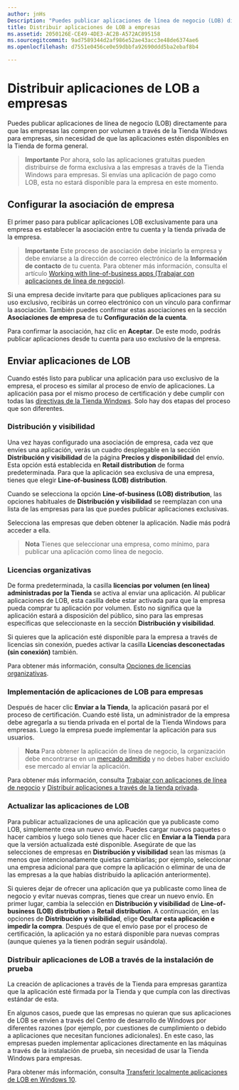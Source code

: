 ```yaml
---
author: jnHs
Description: "Puedes publicar aplicaciones de línea de negocio (LOB) directamente para que las empresas las compren por volumen a través de la Tienda Windows para empresas, sin necesidad de que las aplicaciones estén disponibles en la Tienda de forma general."
title: Distribuir aplicaciones de LOB a empresas
ms.assetid: 2050126E-CE49-4DE3-AC2B-A572AC895158
ms.sourcegitcommit: 9ad7589344d2af986e52ae43acc3e48de6374ae6
ms.openlocfilehash: d7551e0456ce0e59dbbfa92690ddd5ba2ebaf8b4

---
```


# Distribuir aplicaciones de LOB a empresas


Puedes publicar aplicaciones de línea de negocio (LOB) directamente para que las empresas las compren por volumen a través de la Tienda Windows para empresas, sin necesidad de que las aplicaciones estén disponibles en la Tienda de forma general.

> **Importante**  Por ahora, solo las aplicaciones gratuitas pueden distribuirse de forma exclusiva a las empresas a través de la Tienda Windows para empresas. Si envías una aplicación de pago como LOB, esta no estará disponible para la empresa en este momento. 

## Configurar la asociación de empresa


El primer paso para publicar aplicaciones LOB exclusivamente para una empresa es establecer la asociación entre tu cuenta y la tienda privada de la empresa.

> **Importante**  Este proceso de asociación debe iniciarlo la empresa y debe enviarse a la dirección de correo electrónico de la **Información de contacto** de tu cuenta. Para obtener más información, consulta el artículo [Working with line-of-business apps (Trabajar con aplicaciones de línea de negocio)](http://go.microsoft.com/fwlink/p/?LinkId=698846).

Si una empresa decide invitarte para que publiques aplicaciones para su uso exclusivo, recibirás un correo electrónico con un vínculo para confirmar la asociación. También puedes confirmar estas asociaciones en la sección **Asociaciones de empresa** de tu **Configuración de la cuenta**.

Para confirmar la asociación, haz clic en **Aceptar**. De este modo, podrás publicar aplicaciones desde tu cuenta para uso exclusivo de la empresa.

## Enviar aplicaciones de LOB


Cuando estés listo para publicar una aplicación para uso exclusivo de la empresa, el proceso es similar al proceso de envío de aplicaciones. La aplicación pasa por el mismo proceso de certificación y debe cumplir con todas las [directivas de la Tienda Windows](https://msdn.microsoft.com/library/windows/apps/dn764944). Solo hay dos etapas del proceso que son diferentes.

### Distribución y visibilidad

Una vez hayas configurado una asociación de empresa, cada vez que envíes una aplicación, verás un cuadro desplegable en la sección **Distribución y visibilidad** de la página **Precios y disponibilidad** del envío. Esta opción está establecida en **Retail distribution** de forma predeterminada. Para que la aplicación sea exclusiva de una empresa, tienes que elegir **Line-of-business (LOB) distribution**.

Cuando se selecciona la opción **Line-of-business (LOB) distribution**, las opciones habituales de **Distribución y visibilidad** se reemplazan con una lista de las empresas para las que puedes publicar aplicaciones exclusivas.

Selecciona las empresas que deben obtener la aplicación. Nadie más podrá acceder a ella.

> **Nota**  Tienes que seleccionar una empresa, como mínimo, para publicar una aplicación como línea de negocio.

### Licencias organizativas

De forma predeterminada, la casilla **licencias por volumen (en línea) administradas por la Tienda** se activa al enviar una aplicación. Al publicar aplicaciones de LOB, esta casilla debe estar activada para que la empresa pueda comprar tu aplicación por volumen. Esto no significa que la aplicación estará a disposición del público, sino para las empresas específicas que seleccionaste en la sección **Distribución y visibilidad**.

Si quieres que la aplicación esté disponible para la empresa a través de licencias sin conexión, puedes activar la casilla **Licencias desconectadas (sin conexión)** también.

Para obtener más información, consulta [Opciones de licencias organizativas](organizational-licensing.md).

### Implementación de aplicaciones de LOB para empresas

Después de hacer clic **Enviar a la Tienda**, la aplicación pasará por el proceso de certificación. Cuando esté lista, un administrador de la empresa debe agregarla a su tienda privada en el portal de la Tienda Windows para empresas. Luego la empresa puede implementar la aplicación para sus usuarios.

> **Nota** Para obtener la aplicación de línea de negocio, la organización debe encontrarse en un [mercado admitido](https://technet.microsoft.com/itpro/windows/whats-new/windows-store-for-business-overview#supported-markets) y no debes haber excluido ese mercado al enviar la aplicación. 

Para obtener más información, consulta [Trabajar con aplicaciones de línea de negocio](http://go.microsoft.com/fwlink/p/?LinkId=698846) y [Distribuir aplicaciones a través de la tienda privada](http://go.microsoft.com/fwlink/p/?LinkId=698847).

### Actualizar las aplicaciones de LOB

Para publicar actualizaciones de una aplicación que ya publicaste como LOB, simplemente crea un nuevo envío. Puedes cargar nuevos paquetes o hacer cambios y luego solo tienes que hacer clic en **Enviar a la Tienda** para que la versión actualizada esté disponible. Asegúrate de que las selecciones de empresas en **Distribución y visibilidad** sean las mismas (a menos que intencionadamente quietas cambiarlas; por ejemplo, seleccionar una empresa adicional para que compre la aplicación o eliminar de una de las empresas a la que habías distribuido la aplicación anteriormente).

Si quieres dejar de ofrecer una aplicación que ya publicaste como línea de negocio y evitar nuevas compras, tienes que crear un nuevo envío. En primer lugar, cambia la selección en **Distribución y visibilidad** de **Line-of-business (LOB) distribution** a **Retail distribution**. A continuación, en las opciones de **Distribución y visibilidad**, elige **Ocultar esta aplicación e impedir la compra**. Después de que el envío pase por el proceso de certificación, la aplicación ya no estará disponible para nuevas compras (aunque quienes ya la tienen podrán seguir usándola).

### Distribuir aplicaciones de LOB a través de la instalación de prueba

La creación de aplicaciones a través de la Tienda para empresas garantiza que la aplicación esté firmada por la Tienda y que cumpla con las directivas estándar de esta.

En algunos casos, puede que las empresas no quieran que sus aplicaciones de LOB se envíen a través del Centro de desarrollo de Windows por diferentes razones (por ejemplo, por cuestiones de cumplimiento o debido a aplicaciones que necesitan funciones adicionales). En este caso, las empresas pueden implementar aplicaciones directamente en las máquinas a través de la instalación de prueba, sin necesidad de usar la Tienda Windows para empresas.

Para obtener más información, consulta [Transferir localmente aplicaciones de LOB en Windows 10](http://go.microsoft.com/fwlink/p/?LinkId=623433).

 

 







<!--HONumber=Jun16_HO4-->


